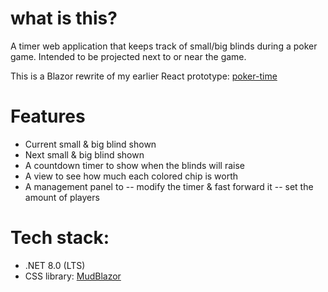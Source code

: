 # what is this? 

A timer web application that keeps track of small/big blinds during a poker game. Intended to be projected next to or near the game.

This is a Blazor rewrite of my earlier React prototype: [poker-time](https://github.com/GillesDV/poker-timer)  

# Features
- Current small & big blind shown
- Next small & big blind shown
- A countdown timer to show when the blinds will raise 
- A view to see how much each colored chip is worth
- A management panel to 
-- modify the timer & fast forward it
-- set the amount of players

# Tech stack:
- .NET 8.0 (LTS) 
- CSS library: [MudBlazor](https://mudblazor.com/)